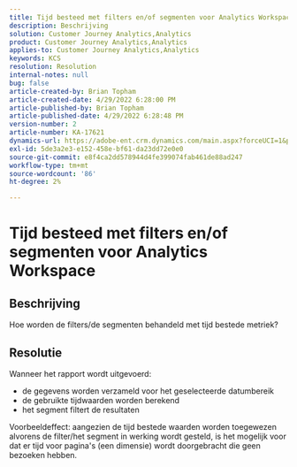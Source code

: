 ```yaml
---
title: Tijd besteed met filters en/of segmenten voor Analytics Workspace
description: Beschrijving
solution: Customer Journey Analytics,Analytics
product: Customer Journey Analytics,Analytics
applies-to: Customer Journey Analytics,Analytics
keywords: KCS
resolution: Resolution
internal-notes: null
bug: false
article-created-by: Brian Topham
article-created-date: 4/29/2022 6:28:00 PM
article-published-by: Brian Topham
article-published-date: 4/29/2022 6:28:48 PM
version-number: 2
article-number: KA-17621
dynamics-url: https://adobe-ent.crm.dynamics.com/main.aspx?forceUCI=1&pagetype=entityrecord&etn=knowledgearticle&id=6bd99d18-eac7-ec11-a7b6-0022480a10ee
exl-id: 5de3a2e3-e152-458e-bf61-da23dd72e0e0
source-git-commit: e8f4ca2dd578944d4fe399074fab461de88ad247
workflow-type: tm+mt
source-wordcount: '86'
ht-degree: 2%

---
```


# Tijd besteed met filters en/of segmenten voor Analytics Workspace

## Beschrijving

Hoe worden de filters/de segmenten behandeld met tijd bestede metriek?

## Resolutie


Wanneer het rapport wordt uitgevoerd:

- de gegevens worden verzameld voor het geselecteerde datumbereik
- de gebruikte tijdwaarden worden berekend
- het segment filtert de resultaten


Voorbeeldeffect: aangezien de tijd bestede waarden worden toegewezen alvorens de filter/het segment in werking wordt gesteld, is het mogelijk voor dat er tijd voor pagina&#39;s (een dimensie) wordt doorgebracht die geen bezoeken hebben.
